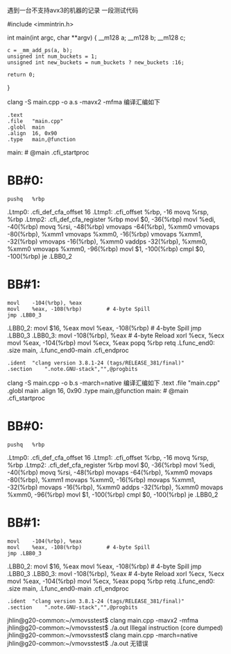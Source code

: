 遇到一台不支持avx3的机器的记录
一段测试代码

#include <immintrin.h>

int main(int argc, char **argv) {
    __m128 a;
    __m128 b;
    __m128 c;

    c = _mm_add_ps(a, b);
    unsigned int num_buckets = 1;
    unsigned int new_buckets = num_buckets ? new_buckets :16;

    return 0;
}

clang -S main.cpp -o a.s -mavx2 -mfma
编译汇编如下

    .text
    .file   "main.cpp"
    .globl  main
    .align  16, 0x90
    .type   main,@function
main:                                   # @main
    .cfi_startproc
# BB#0:
    pushq   %rbp
.Ltmp0:
    .cfi_def_cfa_offset 16
.Ltmp1:
    .cfi_offset %rbp, -16
    movq    %rsp, %rbp
.Ltmp2:
    .cfi_def_cfa_register %rbp
    movl    $0, -36(%rbp)
    movl    %edi, -40(%rbp)
    movq    %rsi, -48(%rbp)
    vmovaps -64(%rbp), %xmm0
    vmovaps -80(%rbp), %xmm1
    vmovaps %xmm0, -16(%rbp)
    vmovaps %xmm1, -32(%rbp)
    vmovaps -16(%rbp), %xmm0
    vaddps  -32(%rbp), %xmm0, %xmm0
    vmovaps %xmm0, -96(%rbp)
    movl    $1, -100(%rbp)
    cmpl    $0, -100(%rbp)
    je  .LBB0_2
# BB#1:
    movl    -104(%rbp), %eax
    movl    %eax, -108(%rbp)        # 4-byte Spill
    jmp .LBB0_3
.LBB0_2:
    movl    $16, %eax
    movl    %eax, -108(%rbp)        # 4-byte Spill
    jmp .LBB0_3
.LBB0_3:
    movl    -108(%rbp), %eax        # 4-byte Reload
    xorl    %ecx, %ecx
    movl    %eax, -104(%rbp)
    movl    %ecx, %eax
    popq    %rbp
    retq
.Lfunc_end0:
    .size   main, .Lfunc_end0-main
    .cfi_endproc


    .ident  "clang version 3.8.1-24 (tags/RELEASE_381/final)"
    .section    ".note.GNU-stack","",@progbits

clang -S main.cpp -o b.s -march=native
编译汇编如下
.text
    .file   "main.cpp"
    .globl  main
    .align  16, 0x90
    .type   main,@function
main:                                   # @main
    .cfi_startproc
# BB#0:
    pushq   %rbp
.Ltmp0:
    .cfi_def_cfa_offset 16
.Ltmp1:
    .cfi_offset %rbp, -16
    movq    %rsp, %rbp
.Ltmp2:
    .cfi_def_cfa_register %rbp
    movl    $0, -36(%rbp)
    movl    %edi, -40(%rbp)
    movq    %rsi, -48(%rbp)
    movaps  -64(%rbp), %xmm0
    movaps  -80(%rbp), %xmm1
    movaps  %xmm0, -16(%rbp)
    movaps  %xmm1, -32(%rbp)
    movaps  -16(%rbp), %xmm0
    addps   -32(%rbp), %xmm0
    movaps  %xmm0, -96(%rbp)
    movl    $1, -100(%rbp)
    cmpl    $0, -100(%rbp)
    je  .LBB0_2
# BB#1:
    movl    -104(%rbp), %eax
    movl    %eax, -108(%rbp)        # 4-byte Spill
    jmp .LBB0_3
.LBB0_2:
    movl    $16, %eax
    movl    %eax, -108(%rbp)        # 4-byte Spill
    jmp .LBB0_3
.LBB0_3:
    movl    -108(%rbp), %eax        # 4-byte Reload
    xorl    %ecx, %ecx
    movl    %eax, -104(%rbp)
    movl    %ecx, %eax
    popq    %rbp
    retq
.Lfunc_end0:
    .size   main, .Lfunc_end0-main
    .cfi_endproc


    .ident  "clang version 3.8.1-24 (tags/RELEASE_381/final)"
    .section    ".note.GNU-stack","",@progbits


jhlin@g20-common:~/vmovsstest$ clang main.cpp -mavx2 -mfma
jhlin@g20-common:~/vmovsstest$ ./a.out
Illegal instruction (core dumped)
jhlin@g20-common:~/vmovsstest$ clang main.cpp -march=native
jhlin@g20-common:~/vmovsstest$ ./a.out
无错误
